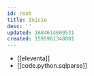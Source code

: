 ```yaml
---
id: root
title: Inicio
desc: ''
updated: 1684614609531
created: 1595961348801
---
```



* [[eleventa]]
* [[code.python.sqlparse]]
